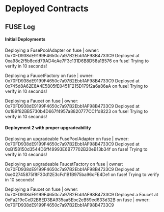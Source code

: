 # Deployed Contracts

## FUSE Log

#### Initial Deployments

Deploying a FusePoolAdapter on fuse | owner: 0x70FD938dE9199F4650c7a97B2Ebb1AF98B4733C9
Deployed at 0xa98c2f5b8cdd79AD4cAe7F3c131D6B8D58a1B576 on fuse! Trying to verify in 10 seconds!

Deploying a FaucetFactory on fuse | owner: 0x70FD938dE9199F4650c7a97B2Ebb1AF98B4733C9
Deployed at 0x745d8A62E8A4E5805fE0451F215D179f2a6a86aA on fuse! Trying to verify in 10 seconds!

Deploying a Faucet on fuse | owner: 0x70FD938dE9199F4650c7a97B2Ebb1AF98B4733C9
Deployed at 0x189f82BB5730b4D667f4957a8820777CC1fd8223 on fuse! Trying to verify in 10 seconds!

#### Deployment 2 with proper upgradeability

Deploying an upgradeable FusePoolAdapter on fuse | owner: 0x70FD938dE9199F4650c7a97B2Ebb1AF98B4733C9
Deployed at 0xB158150d3544D6ff49993E6B77702B20eB13b34f on fuse! Trying to verify in 10 seconds!

Deploying an upgradeable FaucetFactory on fuse | owner: 0x70FD938dE9199F4650c7a97B2Ebb1AF98B4733C9
Deployed at 0xe02745875f8F30d12E3cFd1B1B975ba96cFE4De1 on fuse! Trying to verify in 10 seconds!

Deploying a Faucet on fuse | owner: 0x70FD938dE9199F4650c7a97B2Ebb1AF98B4733C9
Deployed a Faucet at 0xFa219eCeD2B8ED3BA935aa5Ebc2eB59ed633d32B on fuse | owner: 0x70FD938dE9199F4650c7a97B2Ebb1AF98B4733C9
